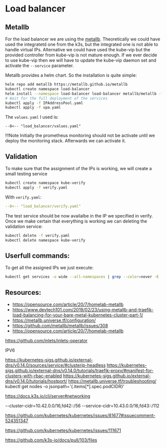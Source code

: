 # Load balancer

## Metallb

For the load balancer we are using the [metallb](https://metallb.universe.tf/).
Theoretically we could have used the integratetd one from the k3s, but the 
integrated one is not able to handle virtual IPs. 
Alternative we could have used the kube-vip but the provided controller from
kube-vip is not mature enough. If we ever decide to use kube-vip then we will have 
to update the kube-vip daemon set and activate the `--service` parameter.

Metallb provides a helm chart. So the installation is quite simple:

``` bash
helm repo add metallb https://metallb.github.io/metallb
kubectl create namespace load-balancer
helm install --namespace load-balancer load-balancer metallb/metallb -f values.yaml --version 0.15.2
# Wait for the full deployment of the services
kubectl apply -f IPAddressPool.yaml
kubectl apply -f vpa.yaml
```

The `values.yaml` I used is:

```
--8<-- "load_balancer/values.yaml"
```

!!!Note
    Initially the prometheus monitoring should not be activate until we deploy the 
    monitoring stack. Afterwards we can activate it.

## Validation
To make sure that the assignment of the IPs is working,
we will create a small testing service 

``` bash
kubectl create namespace kube-verify
kubectl apply -f verify.yaml
```

With `verify.yaml`:

``` yaml
--8<-- "load_balancer/verify.yaml"
```

The test service should be now availalbe in the IP we specified in verify.
Once we make certain that everything is working we can deleting the validation service:

``` bash
kubectl delete -f verify.yaml
kubectl delete namespace kube-verify
```

## Userfull commands:

To get all the assigned IPs we just execute:

```bash
kubectl get services -o wide --all-namespaces | grep --color=never -E 'LoadBalancer|NAMESPACE'
```

## Resources:

* https://opensource.com/article/20/7/homelab-metallb
* https://www.devtech101.com/2019/02/23/using-metallb-and-traefik-load-balancing-for-your-bare-metal-kubernetes-cluster-part-1/
* https://metallb.universe.tf/configuration/
* https://github.com/metallb/metallb/issues/308
* https://opensource.com/article/20/7/homelab-metallb


https://github.com/inlets/inlets-operator


IPV6

https://kubernetes-sigs.github.io/external-dns/v0.14.0/sources/service/#clusterip-headless
https://kubernetes-sigs.github.io/external-dns/v0.14.0/tutorials/traefik-proxy/#manifest-for-clusters-with-rbac-enabled
https://kubernetes-sigs.github.io/external-dns/v0.14.0/tutorials/hostport/
https://metallb.universe.tf/troubleshooting/
kubectl get nodes -o jsonpath='{.items[*].spec.podCIDR}'

https://docs.k3s.io/cli/server#networking 


 --cluster-cidr=10.42.0.0/16,fd42::/56 --service-cidr=10.43.0.0/16,fd43::/112

https://github.com/kubernetes/kubernetes/issues/81677#issuecomment-524351347

https://github.com/kubernetes/kubernetes/issues/111671


https://github.com/k3s-io/docs/pull/103/files
